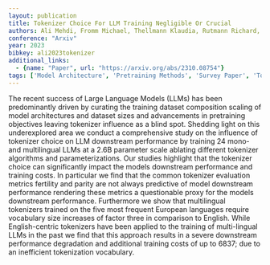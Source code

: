 ```yaml
---
layout: publication
title: Tokenizer Choice For LLM Training Negligible Or Crucial
authors: Ali Mehdi, Fromm Michael, Thellmann Klaudia, Rutmann Richard, Lübbering Max, Leveling Johannes, Klug Katrin, Ebert Jan, Doll Niclas, Buschhoff Jasper Schulze, Jain Charvi, Weber Alexander Arno, Jurkschat Lena, Abdelwahab Hammam, John Chelsea, Suarez Pedro Ortiz, Ostendorff Malte, Weinbach Samuel, Sifa Rafet, Kesselheim Stefan, Flores-herr Nicolas
conference: "Arxiv"
year: 2023
bibkey: ali2023tokenizer
additional_links:
  - {name: "Paper", url: "https://arxiv.org/abs/2310.08754"}
tags: ['Model Architecture', 'Pretraining Methods', 'Survey Paper', 'Tokenization', 'Training Techniques']
---
```

The recent success of Large Language Models (LLMs) has been predominantly driven by curating the training dataset composition scaling of model architectures and dataset sizes and advancements in pretraining objectives leaving tokenizer influence as a blind spot. Shedding light on this underexplored area we conduct a comprehensive study on the influence of tokenizer choice on LLM downstream performance by training 24 mono- and multilingual LLMs at a 2.6B parameter scale ablating different tokenizer algorithms and parameterizations. Our studies highlight that the tokenizer choice can significantly impact the models downstream performance and training costs. In particular we find that the common tokenizer evaluation metrics fertility and parity are not always predictive of model downstream performance rendering these metrics a questionable proxy for the models downstream performance. Furthermore we show that multilingual tokenizers trained on the five most frequent European languages require vocabulary size increases of factor three in comparison to English. While English-centric tokenizers have been applied to the training of multi-lingual LLMs in the past we find that this approach results in a severe downstream performance degradation and additional training costs of up to 6837; due to an inefficient tokenization vocabulary.
